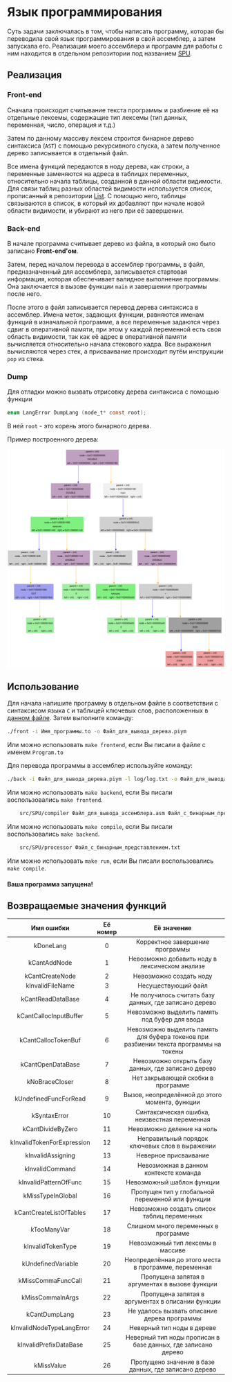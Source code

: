 # Язык программирования

Суть задачи заключалась в том, чтобы написать программу, которая бы переводила свой язык программирования в свой ассемблер, а затем запускала его. Реализация моего ассемблера и программ для работы с ним находится в отдельном репозитории под названием [SPU](https://github.com/Dinichthys/SPU).

## Реализация

### Front-end

Сначала происходит считывание текста программы и разбиение её на отдельные лексемы, содержащие тип лексемы (тип данных, переменная, число, операция и т.д.)

Затем по данному массиву лексем строится бинарное дерево синтаксиса (``AST``) с помощью рекурсивного спуска, а затем полученное дерево записывается в отдельный файл.

Все имена функций передаются в ноду дерева, как строки, а переменные заменяются на адреса в таблицах переменных, относительно начала таблицы, созданной в данной области видимости. Для связи таблиц разных областей видимости используется список, прописанный в репозитории [List](https://github.com/Dinichthys/List). С помощью него, таблицы связываются в список, в который их добавляют при начале новой области видимости, и убирают из него при её завершении.

### Back-end

В начале программа считывает дерево из файла, в который оно было записано **Front-end'ом**.

Затем, перед началом перевода в ассемблер программы, в файл, предназначенный для ассемблера, записывается стартовая информация, которая обеспечивает валидное выполнение программы. Она заключается в вызове функции ``main`` и завершении программы после него.

После этого в файл записывается перевод дерева синтаксиса в ассемблер. Имена меток, задающих функции, равняются именам функций в изначальной программе, а все переменные задаются через сдвиг в оперативной памяти, при этом у каждой переменной есть своя область видимости, так как её адрес в оперативной памяти вычисляется относительно начала стекового кадра. Все выражения вычисляются через стек, а присваивание происходит путём инструкции ``pop`` из стека.

### Dump

Для отладки можно вызвать отрисовку дерева синтаксиса с помощью функции
``` C
enum LangError DumpLang (node_t* const root);
```
В ней ``root`` - это корень этого бинарного дерева.

Пример построенного дерева:

![alt text](data/Dump_1_.svg)

## Использование

Для начала напишите программу в отдельном файле в соответствии с синтаксисом языка ``C`` и таблицей ключевых слов, расположенных в [данном файле](libs/read_lang.h). Затем выполните команду:

``` bash
./front -i Имя_программы.to -o Файл_для_вывода_дерева.piym
```
Или можно использовать ``make frontend``, если Вы писали в файле с именем ``Program.to``

Для перевода программы в ассемблер используйте команду:

``` bash
./back -i Файл_для_вывода_дерева.piym -l log/log.txt -o Файл_для_вывода_ассемблера.asm
```
Или можно использовать ``make backend``, если Вы писали воспользовались ``make frontend``.


``` bash
	src/SPU/compiler Файл_для_вывода_ассемблера.asm Файл_с_бинарным_представлением.txt
```
Или можно использовать ``make compile``, если Вы писали воспользовались ``make backend``.


``` bash
	src/SPU/processor Файл_с_бинарным_представлением.txt
```
Или можно использовать ``make run``, если Вы писали воспользовались ``make compile``.


#### Ваша программа запущена!

## Возвращаемые значения функций

|Имя ошибки                  | Её номер | Её значение
|:---:                       |:---:     |:---:
|kDoneLang                   | 0        | Корректное завершение программы
|kCantAddNode                | 1        | Невозможно добавить ноду в лексическом анализе
|kCantCreateNode             | 2        | Невозможно создать ноду
|kInvalidFileName            | 3        | Несуществующий файл
|kCantReadDataBase           | 4        | Не получилось считать базу данных, где записано дерево
|kCantCallocInputBuffer      | 5        | Невозможно выделить память под буфер для ввода
|kCantCallocTokenBuf         | 6        | Невозможно выделить память для буфера токенов при разбиении текста программы на токены
|kCantOpenDataBase           | 7        | Невозможно открыть базу данных, где записано дерево
|kNoBraceCloser              | 8        | Нет закрывающей скобки в программе
|kUndefinedFuncForRead       | 9        | Вызов, неопределённой до этого момента, функции
|kSyntaxError                | 10       | Синтаксическая ошибка, неизвестная переменная
|kCantDivideByZero           | 11       | Невозможно деление на ноль
|kInvalidTokenForExpression  | 12       | Неправильный порядок ключевых слов в выражении
|kInvalidAssigning           | 13       | Неверное присваивание
|kInvalidCommand             | 14       | Невозможная в данном контексте команда
|kInvalidPatternOfFunc       | 15       | Невозможный шаблон функции
|kMissTypeInGlobal           | 16       | Пропущен тип у глобальной переменной или функции
|kCantCreateListOfTables     | 17       | Невозможно создать список таблиц переменных
|kTooManyVar                 | 18       | Слишком много переменных в программе
|kInvalidTokenType           | 19       | Невозможный тип лексемы в массиве
|kUndefinedVariable          | 20       | Неопределённая до этого места в программе, переменная
|kMissCommaFuncCall          | 21       | Пропущена запятая в аргументах в вызове функции
|kMissCommaInArgs            | 22       | Пропущена запятая в аргументах в описании функции
|kCantDumpLang               | 23       | Не удалось вызвать описание дерева программы
|kInvalidNodeTypeLangError   | 24       | Неверный тип ноды в дереве
|kInvalidPrefixDataBase      | 25       | Неверный тип ноды прописан в базе данных, где записано дерево
|kMissValue                  | 26       | Пропущено значение в базе данных, где записано дерево
